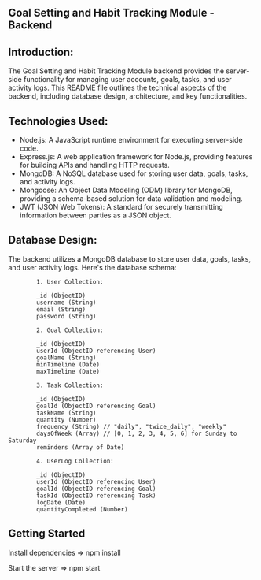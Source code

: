 ## Goal Setting and Habit Tracking Module - Backend
                                                                                  

## Introduction:
The Goal Setting and Habit Tracking Module backend provides the server-side functionality for managing user accounts, goals, tasks, and user activity logs. This README file outlines the technical aspects of the backend, including database design, architecture, and key functionalities.


## Technologies Used: 
  
  - Node.js: A JavaScript runtime environment for executing server-side code.
  - Express.js: A web application framework for Node.js, providing features for building APIs and handling HTTP requests.
  - MongoDB: A NoSQL database used for storing user data, goals, tasks, and activity logs.
  - Mongoose: An Object Data Modeling (ODM) library for MongoDB, providing a schema-based solution for data validation and modeling.
  - JWT (JSON Web Tokens): A standard for securely transmitting information between parties as a JSON object.

    
## Database Design:
The backend utilizes a MongoDB database to store user data, goals, tasks, and user activity logs. Here's the database schema:

            1. User Collection:
            
            _id (ObjectID)
            username (String)
            email (String)
            password (String)
            
            2. Goal Collection:
            
            _id (ObjectID)
            userId (ObjectID referencing User)
            goalName (String)
            minTimeline (Date)
            maxTimeline (Date)
            
            3. Task Collection:
            
            _id (ObjectID)
            goalId (ObjectID referencing Goal)
            taskName (String)
            quantity (Number)
            frequency (String) // "daily", "twice_daily", "weekly"
            daysOfWeek (Array) // [0, 1, 2, 3, 4, 5, 6] for Sunday to Saturday
            reminders (Array of Date)
            
            4. UserLog Collection:
            
            _id (ObjectID)
            userId (ObjectID referencing User)
            goalId (ObjectID referencing Goal)
            taskId (ObjectID referencing Task)
            logDate (Date)
            quantityCompleted (Number)

## Getting Started

Install dependencies => npm install

Start the server => npm start
            
